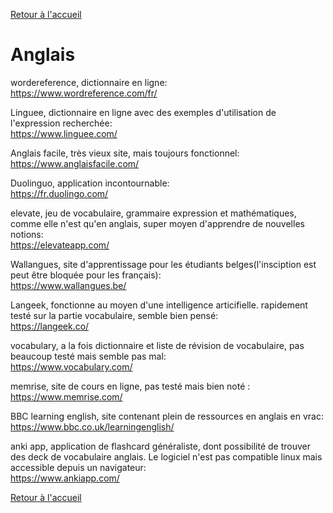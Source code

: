 [Retour à l'accueil](../README.md)
# Anglais

wordereference, dictionnaire en ligne: \
https://www.wordreference.com/fr/

Linguee, dictionnaire en ligne avec des exemples d'utilisation de l'expression recherchée: \
https://www.linguee.com/

Anglais facile, très vieux site, mais toujours fonctionnel: \
https://www.anglaisfacile.com/

Duolinguo, application incontournable: \
https://fr.duolingo.com/

elevate, jeu de vocabulaire, grammaire expression et mathématiques, comme elle n'est qu'en anglais, super moyen d'apprendre de nouvelles notions: \
https://elevateapp.com/

Wallangues, site d'apprentissage pour les étudiants belges(l'insciption est peut être bloquée pour les français): \
https://www.wallangues.be/

Langeek, fonctionne au moyen d'une intelligence articifielle. rapidement testé sur la partie vocabulaire, semble bien pensé: \
https://langeek.co/

vocabulary, a la fois dictionnaire et liste de révision de vocabulaire, pas beaucoup testé mais semble pas mal: \
https://www.vocabulary.com/

memrise, site de cours en ligne, pas testé mais bien noté : \
https://www.memrise.com/

BBC learning english, site contenant plein de ressources en anglais en vrac: \
https://www.bbc.co.uk/learningenglish/

anki app, application de flashcard généraliste, dont possibilité de trouver des deck de vocabulaire anglais. Le logiciel n'est pas compatible linux mais accessible depuis un navigateur: \
https://www.ankiapp.com/

[Retour à l'accueil](../README.md)